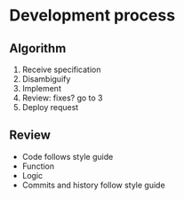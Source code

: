 # Development process

## Algorithm
1. Receive specification
2. Disambiguify
3. Implement
4. Review: fixes? go to 3
5. Deploy request

## Review
* Code follows style guide
* Function
* Logic
* Commits and history follow style guide
